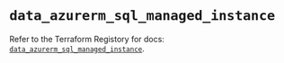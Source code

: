 # `data_azurerm_sql_managed_instance`

Refer to the Terraform Registory for docs: [`data_azurerm_sql_managed_instance`](https://registry.terraform.io/providers/hashicorp/azurerm/3.56.0/docs/data-sources/sql_managed_instance).
